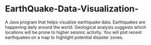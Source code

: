 # EarthQuake-Data-Visualization-
A Java program that helps visualize earthquake data. Earthquakes are happening daily around the world. Geological analysis suggests which locations will be prone to higher seismic activity. You will plot recent earthquakes on a map to highlight potential disaster zones.
